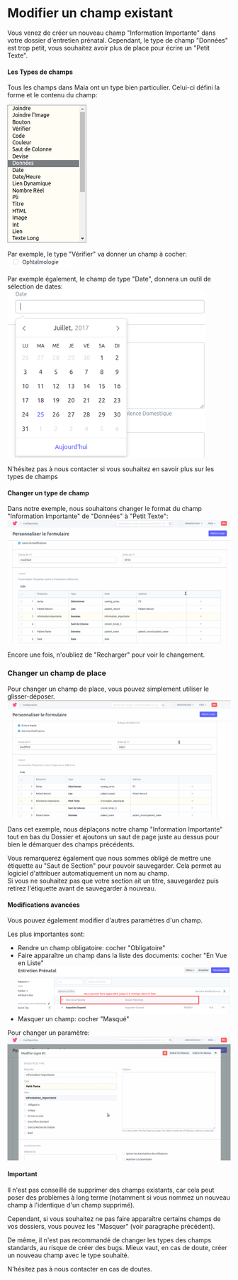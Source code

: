 # Modifier un champ existant

Vous venez de créer un nouveau champ "Information Importante" dans votre dossier d'entretien prénatal.
Cependant, le type de champ "Données" est trop petit, vous souhaitez avoir plus de place pour écrire un "Petit Texte".


#### Les Types de champs

Tous les champs dans Maia ont un type bien particulier.
Celui-ci défini la forme et le contenu du champ:  

![Personnalisation de Dossiers](/content/maia/customization/customization4.png)

Par exemple, le type "Vérifier" va donner un champ à cocher:
![Personnalisation de Dossiers](/content/maia/customization/customization5.png)

Par exemple également, le champ de type "Date", donnera un outil de sélection de dates:
![Personnalisation de Dossiers](/content/maia/customization/customization6.png)


N'hésitez pas à nous contacter si vous souhaitez en savoir plus sur les types de champs


#### Changer un type de champ

Dans notre exemple, nous souhaitons changer le format du champ "Information Importante" de "Données" à "Petit Texte":
![Personnalisation de Dossiers](/content/maia/customization/customization4.gif)

Encore une fois, n'oubliez de "Recharger" pour voir le changement.


### Changer un champ de place

Pour changer un champ de place, vous pouvez simplement utiliser le glisser-déposer.
![Personnalisation de Dossiers](/content/maia/customization/customization6.gif)

Dans cet exemple, nous déplaçons notre champ "Information Importante" tout en bas du Dossier et ajoutons un saut de page juste au dessus pour bien le démarquer des champs précédents.  

Vous remarquerez également que nous sommes obligé de mettre une étiquette au "Saut de Section" pour pouvoir sauvegarder. Cela permet au logiciel d'attribuer automatiquement un nom au champ.  
Si vous ne souhaitez pas que votre section ait un titre, sauvegardez puis retirez l'étiquette avant de sauvegarder à nouveau.

#### Modifications avancées

Vous pouvez également modifier d'autres paramètres d'un champ.

Les plus importantes sont:

- Rendre un champ obligatoire: cocher "Obligatoire"
- Faire apparaître un champ dans la liste des documents: cocher "En Vue en Liste"
![Personnalisation de Dossiers](/content/maia/customization/customization7.png)
- Masquer un champ: cocher "Masqué"

Pour changer un paramètre:
![Personnalisation de Dossiers](/content/maia/customization/customization5.gif)


#### Important

Il n'est pas conseillé de supprimer des champs existants, car cela peut poser des problèmes à long terme (notamment si vous nommez un nouveau champ à l'identique d'un champ supprimé).

Cependant, si vous souhaitez ne pas faire apparaître certains champs de vos dossiers, vous pouvez les "Masquer" (voir paragraphe précédent).

De même, il n'est pas recommandé de changer les types des champs standards, au risque de créer des bugs.
Mieux vaut, en cas de doute, créer un nouveau champ avec le type souhaité.

N'hésitez pas à nous contacter en cas de doutes.
